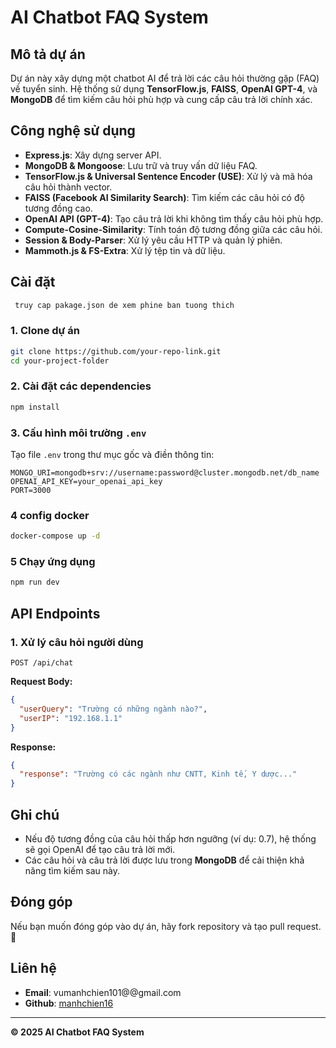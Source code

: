 # AI Chatbot FAQ System

## Mô tả dự án

Dự án này xây dựng một chatbot AI để trả lời các câu hỏi thường gặp (FAQ) về tuyển sinh. Hệ thống sử dụng **TensorFlow.js**, **FAISS**, **OpenAI GPT-4**, và **MongoDB** để tìm kiếm câu hỏi phù hợp và cung cấp câu trả lời chính xác.

## Công nghệ sử dụng

- **Express.js**: Xây dựng server API.
- **MongoDB & Mongoose**: Lưu trữ và truy vấn dữ liệu FAQ.
- **TensorFlow.js & Universal Sentence Encoder (USE)**: Xử lý và mã hóa câu hỏi thành vector.
- **FAISS (Facebook AI Similarity Search)**: Tìm kiếm các câu hỏi có độ tương đồng cao.
- **OpenAI API (GPT-4)**: Tạo câu trả lời khi không tìm thấy câu hỏi phù hợp.
- **Compute-Cosine-Similarity**: Tính toán độ tương đồng giữa các câu hỏi.
- **Session & Body-Parser**: Xử lý yêu cầu HTTP và quản lý phiên.
- **Mammoth.js & FS-Extra**: Xử lý tệp tin và dữ liệu.

## Cài đặt

```bash
 truy cap pakage.json de xem phine ban tuong thich

```

### 1. Clone dự án

```bash
git clone https://github.com/your-repo-link.git
cd your-project-folder

```

### 2. Cài đặt các dependencies

```bash
npm install
```

### 3. Cấu hình môi trường `.env`

Tạo file `.env` trong thư mục gốc và điền thông tin:

```env
MONGO_URI=mongodb+srv://username:password@cluster.mongodb.net/db_name
OPENAI_API_KEY=your_openai_api_key
PORT=3000
```

### 4 config docker

```bash
docker-compose up -d
```

### 5 Chạy ứng dụng

```bash
npm run dev
```

## API Endpoints

### 1. Xử lý câu hỏi người dùng

```http
POST /api/chat
```

**Request Body:**

```json
{
  "userQuery": "Trường có những ngành nào?",
  "userIP": "192.168.1.1"
}
```

**Response:**

```json
{
  "response": "Trường có các ngành như CNTT, Kinh tế, Y dược..."
}
```

## Ghi chú

- Nếu độ tương đồng của câu hỏi thấp hơn ngưỡng (ví dụ: 0.7), hệ thống sẽ gọi OpenAI để tạo câu trả lời mới.
- Các câu hỏi và câu trả lời được lưu trong **MongoDB** để cải thiện khả năng tìm kiếm sau này.

## Đóng góp

Nếu bạn muốn đóng góp vào dự án, hãy fork repository và tạo pull request. 🚀

## Liên hệ

- **Email**: vumanhchien101@@gmail.com
- **Github**: [manhchien16](https://github.com/manhchien16)

---

**© 2025 AI Chatbot FAQ System**
